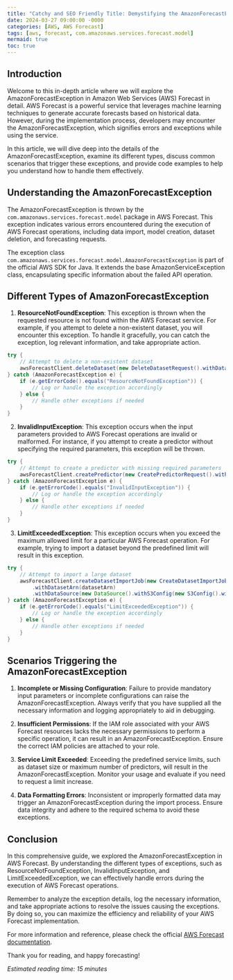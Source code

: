 ```yaml
---
title: "Catchy and SEO Friendly Title: Demystifying the AmazonForecastException in AWS Forecast: A Comprehensive Guide"
date: 2024-03-27 09:00:00 -0000
categories: [AWS, AWS Forecast]
tags: [aws, forecast, com.amazonaws.services.forecast.model]
mermaid: true
toc: true
---
```



## Introduction

Welcome to this in-depth article where we will explore the AmazonForecastException in Amazon Web Services (AWS) Forecast in detail. AWS Forecast is a powerful service that leverages machine learning techniques to generate accurate forecasts based on historical data. However, during the implementation process, developers may encounter the AmazonForecastException, which signifies errors and exceptions while using the service.

In this article, we will dive deep into the details of the AmazonForecastException, examine its different types, discuss common scenarios that trigger these exceptions, and provide code examples to help you understand how to handle them effectively.

## Understanding the AmazonForecastException

The AmazonForecastException is thrown by the `com.amazonaws.services.forecast.model` package in AWS Forecast. This exception indicates various errors encountered during the execution of AWS Forecast operations, including data import, model creation, dataset deletion, and forecasting requests.

The exception class `com.amazonaws.services.forecast.model.AmazonForecastException` is part of the official AWS SDK for Java. It extends the base AmazonServiceException class, encapsulating specific information about the failed API operation.

## Different Types of AmazonForecastException

1. **ResourceNotFoundException**: This exception is thrown when the requested resource is not found within the AWS Forecast service. For example, if you attempt to delete a non-existent dataset, you will encounter this exception. To handle it gracefully, you can catch the exception, log relevant information, and take appropriate action.

```java
try {
    // Attempt to delete a non-existent dataset
    awsForecastClient.deleteDataset(new DeleteDatasetRequest().withDatasetArn(datasetArn));
} catch (AmazonForecastException e) {
    if (e.getErrorCode().equals("ResourceNotFoundException")) {
        // Log or handle the exception accordingly
    } else {
        // Handle other exceptions if needed
    }
}
```

2. **InvalidInputException**: This exception occurs when the input parameters provided to AWS Forecast operations are invalid or malformed. For instance, if you attempt to create a predictor without specifying the required parameters, this exception will be thrown.

```java
try {
    // Attempt to create a predictor with missing required parameters
    awsForecastClient.createPredictor(new CreatePredictorRequest().withForecastHorizon(7));
} catch (AmazonForecastException e) {
    if (e.getErrorCode().equals("InvalidInputException")) {
        // Log or handle the exception accordingly
    } else {
        // Handle other exceptions if needed
    }
}
```

3. **LimitExceededException**: This exception occurs when you exceed the maximum allowed limit for a particular AWS Forecast operation. For example, trying to import a dataset beyond the predefined limit will result in this exception.

```java
try {
    // Attempt to import a large dataset
    awsForecastClient.createDatasetImportJob(new CreateDatasetImportJobRequest()
        .withDatasetArn(datasetArn)
        .withDataSource(new DataSource().withS3Config(new S3Config().withPath(s3Path)))));
} catch (AmazonForecastException e) {
    if (e.getErrorCode().equals("LimitExceededException")) {
        // Log or handle the exception accordingly
    } else {
        // Handle other exceptions if needed
    }
}
```

## Scenarios Triggering the AmazonForecastException

1. **Incomplete or Missing Configuration**: Failure to provide mandatory input parameters or incomplete configurations can raise the AmazonForecastException. Always verify that you have supplied all the necessary information and logging appropriately to aid in debugging.

2. **Insufficient Permissions**: If the IAM role associated with your AWS Forecast resources lacks the necessary permissions to perform a specific operation, it can result in an AmazonForecastException. Ensure the correct IAM policies are attached to your role.

3. **Service Limit Exceeded**: Exceeding the predefined service limits, such as dataset size or maximum number of predictors, will result in the AmazonForecastException. Monitor your usage and evaluate if you need to request a limit increase.

4. **Data Formatting Errors**: Inconsistent or improperly formatted data may trigger an AmazonForecastException during the import process. Ensure data integrity and adhere to the required schema to avoid these exceptions.

## Conclusion

In this comprehensive guide, we explored the AmazonForecastException in AWS Forecast. By understanding the different types of exceptions, such as ResourceNotFoundException, InvalidInputException, and LimitExceededException, we can effectively handle errors during the execution of AWS Forecast operations.

Remember to analyze the exception details, log the necessary information, and take appropriate actions to resolve the issues causing the exceptions. By doing so, you can maximize the efficiency and reliability of your AWS Forecast implementation.

For more information and reference, please check the official [AWS Forecast documentation](https://docs.aws.amazon.com/forecast).

Thank you for reading, and happy forecasting!

*Estimated reading time: 15 minutes*